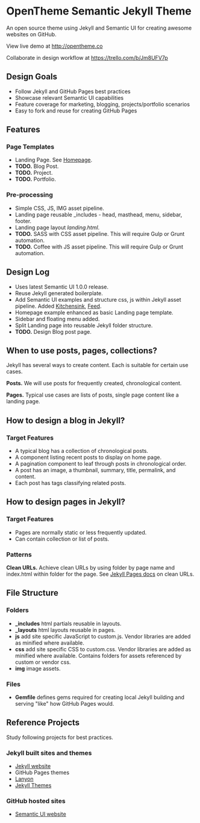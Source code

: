 # OpenTheme Semantic Jekyll Theme

An open source theme using Jekyll and Semantic UI for creating awesome websites on GitHub.

View live demo at http://opentheme.co 

Collaborate in design workflow at https://trello.com/b/Jm8UFV7p

## Design Goals

- Follow Jekyll and GitHub Pages best practices
- Showcase relevant Semantic UI capabilities
- Feature coverage for marketing, blogging, projects/portfolio scenarios
- Easy to fork and reuse for creating GitHub Pages

## Features

### Page Templates

- Landing Page. See [Homepage](http://opentheme.co/index.html).
- **TODO.** Blog Post.
- **TODO.** Project.
- **TODO.** Portfolio.

### Pre-processing

- Simple CSS, JS, IMG asset pipeline.
- Landing page reusable _includes - head, masthead, menu, sidebar, footer.
- Landing page layout *landing.html*.
- **TODO.** SASS with CSS asset pipeline. This will require Gulp or Grunt automation.
- **TODO.** Coffee with JS asset pipeline. This will require Gulp or Grunt automation.

## Design Log

- Uses latest Semantic UI 1.0.0 release.
- Reuse Jekyll generated boilerplate.
- Add Semantic UI examples and structure css, js within Jekyll asset pipeline. Added [Kitchensink](http://opentheme.co/kitchensink.html), [Feed](http://opentheme.co/feed.html).
- Homepage example enhanced as basic Landing page template.
- Sidebar and floating menu added.
- Split Landing page into reusable Jekyll folder structure.
- **TODO.** Design Blog post page.
 
## When to use posts, pages, collections?

Jekyll has several ways to create content. Each is suitable for certain use cases.

**Posts.** We will use posts for frequently created, chronological content.

**Pages.** Typical use cases are lists of posts, single page content like a landing page.

## How to design a blog in Jekyll?

### Target Features

- A typical blog has a collection of chronological posts. 
- A component listing recent posts to display on home page. 
- A pagination component to leaf through posts in chronological order.
- A post has an image, a thumbnail, summary, title, permalink, and content.
- Each post has tags classifying related posts.

## How to design pages in Jekyll?

### Target Features

- Pages are normally static or less frequently updated.
- Can contain collection or list of posts.

### Patterns

**Clean URLs.** Achieve clean URLs by using folder by page name and index.html within folder for the page. 
See [Jekyll Pages docs](http://jekyllrb.com/docs/pages/#named-folders-containing-index-html-files) on clean URLs.


## File Structure

### Folders

- **_includes** html partials reusable in layouts.
- **_layouts** html layouts reusable in pages. 
- **js** add site specific JavaScript to custom.js. Vendor libraries are added as minified where available.
- **css** add site specific CSS to custom.css. Vendor libraries are added as minified where available. Contains folders for assets referenced by custom or vendor css.
- **img** image assets.

### Files

- **Gemfile** defines gems required for creating local Jekyll building and serving "like" how GitHub Pages would.

## Reference Projects

Study following projects for best practices.

### Jekyll built sites and themes

- [Jekyll website](http://jekyllrb.com/)
- GitHub Pages themes
- [Lanyon](https://github.com/poole/lanyon)
- [Jekyll Themes](http://jekyllthemes.org/)

### GitHub hosted sites

- [Semantic UI website](http://www.semantic-ui.com)
